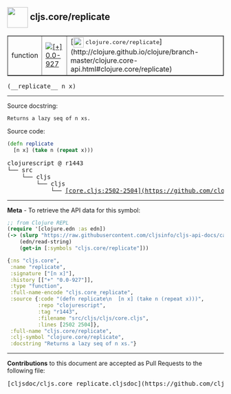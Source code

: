 ## <img width="48px" valign="middle" src="http://i.imgur.com/Hi20huC.png"> cljs.core/replicate

 <table border="1">
<tr>

<td>function</td>
<td><a href="https://github.com/cljsinfo/cljs-api-docs/tree/0.0-927"><img valign="middle" alt="[+] 0.0-927" src="https://img.shields.io/badge/+-0.0--927-lightgrey.svg"></a> </td>
<td>
[<img height="24px" valign="middle" src="http://i.imgur.com/1GjPKvB.png"> <samp>clojure.core/replicate</samp>](http://clojure.github.io/clojure/branch-master/clojure.core-api.html#clojure.core/replicate)
</td>
</tr>
</table>

 <samp>
(__replicate__ n x)<br>
</samp>

---




Source docstring:

```
Returns a lazy seq of n xs.
```

Source code:

```clj
(defn replicate
  [n x] (take n (repeat x)))
```

 <pre>
clojurescript @ r1443
└── src
    └── cljs
        └── cljs
            └── <ins>[core.cljs:2502-2504](https://github.com/clojure/clojurescript/blob/r1443/src/cljs/cljs/core.cljs#L2502-L2504)</ins>
</pre>


---

__Meta__ - To retrieve the API data for this symbol:

```clj
;; from Clojure REPL
(require '[clojure.edn :as edn])
(-> (slurp "https://raw.githubusercontent.com/cljsinfo/cljs-api-docs/catalog/cljs-api.edn")
    (edn/read-string)
    (get-in [:symbols "cljs.core/replicate"]))
```

```clj
{:ns "cljs.core",
 :name "replicate",
 :signature ["[n x]"],
 :history [["+" "0.0-927"]],
 :type "function",
 :full-name-encode "cljs.core_replicate",
 :source {:code "(defn replicate\n  [n x] (take n (repeat x)))",
          :repo "clojurescript",
          :tag "r1443",
          :filename "src/cljs/cljs/core.cljs",
          :lines [2502 2504]},
 :full-name "cljs.core/replicate",
 :clj-symbol "clojure.core/replicate",
 :docstring "Returns a lazy seq of n xs."}

```

---

__Contributions__ to this document are accepted as Pull Requests to the following file:

 <pre>
[cljsdoc/cljs.core_replicate.cljsdoc](https://github.com/cljsinfo/cljs-api-docs/blob/master/cljsdoc/cljs.core_replicate.cljsdoc)
</pre>

